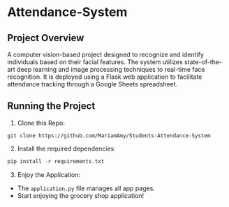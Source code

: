 # Attendance-System

## Project Overview

A computer vision-based project designed to recognize and identify individuals based on their facial features. The system utilizes state-of-the-art deep learning and image processing techniques to real-time face recognition. It is deployed using a Flask web application to facilitate attendance tracking through a Google Sheets spreadsheet.

## Running the Project
  
1. Clone this Repo:
  ```
  git clone https://github.com/MariamAmy/Students-Attendance-System
  ```

2. Install the required dependencies:
  ```python
  pip install -r requirements.txt
  ```


3. Enjoy the Application:
- The ```application.py``` file manages all app pages.
- Start enjoying the grocery shop application!
